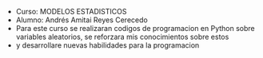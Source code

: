 - Curso: MODELOS ESTADISTICOS
- Alumno: Andrés Amitai Reyes Cerecedo
- Para este curso se realizaran codigos de programacion en Python sobre variables aleatorios, se reforzara mis conocimientos sobre estos
- y desarrollare  nuevas habilidades para la programacion 
